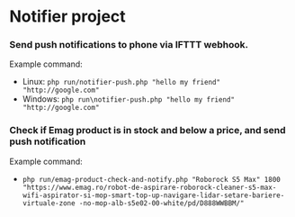 # Notifier project
### Send push notifications to phone via IFTTT webhook.

Example command:
* Linux: `php run/notifier-push.php "hello my friend" "http://google.com"`
* Windows: `php run\notifier-push.php "hello my friend" "http://google.com"`

### Check if Emag product is in stock and below a price, and send push notification
Example command:
* `php run/emag-product-check-and-notify.php "Roborock S5 Max" 1800 "https://www.emag.ro/robot-de-aspirare-roborock-cleaner-s5-max-wifi-aspirator-si-mop-smart-top-up-navigare-lidar-setare-bariere-virtuale-zone
   -no-mop-alb-s5e02-00-white/pd/D888WWBBM/"
`
